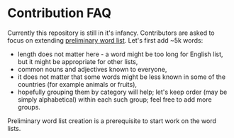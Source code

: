 # Contribution FAQ

Currently this repository is still in it's infancy.
Contributors are asked to focus on extending [preliminary word list](wlip-0003/preliminary-word-lists/english_us).
Let's first add ~5k words:
  - length does not matter here - a word might be too long for English list, but it might be appropriate for other lists,
  - common nouns and adjectives known to everyone,
  - it does not matter that some words might be less known in some of the countries (for example animals or fruits),
  - hopefully grouping them by category will help; let's keep order (may be simply alphabetical) within each such group;
    feel free to add more groups.

Preliminary word list creation is a prerequisite to start work on the word lists.

